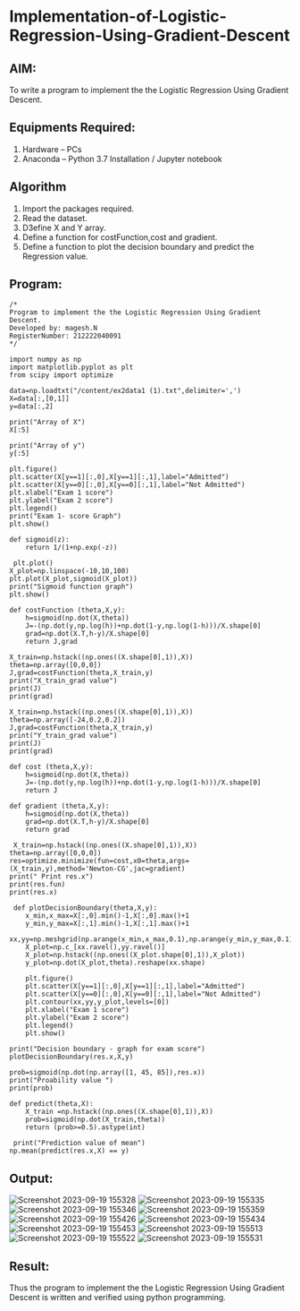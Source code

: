 # Implementation-of-Logistic-Regression-Using-Gradient-Descent

## AIM:
To write a program to implement the the Logistic Regression Using Gradient Descent.

## Equipments Required:
1. Hardware – PCs
2. Anaconda – Python 3.7 Installation / Jupyter notebook

## Algorithm
1. Import the packages required.
2. Read the dataset.
3. D3efine X and Y array.
4. Define a function for costFunction,cost and gradient.
5. Define a function to plot the decision boundary and predict the Regression value.
 

## Program:
```
/*
Program to implement the the Logistic Regression Using Gradient Descent.
Developed by: magesh.N
RegisterNumber: 212222040091
*/

import numpy as np
import matplotlib.pyplot as plt
from scipy import optimize

data=np.loadtxt("/content/ex2data1 (1).txt",delimiter=',')
X=data[:,[0,1]]
y=data[:,2]

print("Array of X") 
X[:5]

print("Array of y") 
y[:5]

plt.figure()
plt.scatter(X[y==1][:,0],X[y==1][:,1],label="Admitted")
plt.scatter(X[y==0][:,0],X[y==0][:,1],label="Not Admitted")
plt.xlabel("Exam 1 score")
plt.ylabel("Exam 2 score")
plt.legend()
print("Exam 1- score Graph")
plt.show()

def sigmoid(z):
    return 1/(1+np.exp(-z))

 plt.plot()
X_plot=np.linspace(-10,10,100)
plt.plot(X_plot,sigmoid(X_plot))
print("Sigmoid function graph")
plt.show()

def costFunction (theta,X,y):
    h=sigmoid(np.dot(X,theta))
    J=-(np.dot(y,np.log(h))+np.dot(1-y,np.log(1-h)))/X.shape[0]
    grad=np.dot(X.T,h-y)/X.shape[0]
    return J,grad
    
X_train=np.hstack((np.ones((X.shape[0],1)),X))
theta=np.array([0,0,0])
J,grad=costFunction(theta,X_train,y)
print("X_train_grad value")
print(J)
print(grad)

X_train=np.hstack((np.ones((X.shape[0],1)),X))
theta=np.array([-24,0.2,0.2])
J,grad=costFunction(theta,X_train,y)
print("Y_train_grad value")
print(J)
print(grad)

def cost (theta,X,y):
    h=sigmoid(np.dot(X,theta))
    J=-(np.dot(y,np.log(h))+np.dot(1-y,np.log(1-h)))/X.shape[0]
    return J

def gradient (theta,X,y):
    h=sigmoid(np.dot(X,theta))
    grad=np.dot(X.T,h-y)/X.shape[0]
    return grad 
   
 X_train=np.hstack((np.ones((X.shape[0],1)),X))
theta=np.array([0,0,0])
res=optimize.minimize(fun=cost,x0=theta,args=(X_train,y),method='Newton-CG',jac=gradient)
print(" Print res.x")
print(res.fun)
print(res.x)   
    
 def plotDecisionBoundary(theta,X,y):
    x_min,x_max=X[:,0].min()-1,X[:,0].max()+1
    y_min,y_max=X[:,1].min()-1,X[:,1].max()+1
    xx,yy=np.meshgrid(np.arange(x_min,x_max,0.1),np.arange(y_min,y_max,0.1))
    X_plot=np.c_[xx.ravel(),yy.ravel()]
    X_plot=np.hstack((np.ones((X_plot.shape[0],1)),X_plot))
    y_plot=np.dot(X_plot,theta).reshape(xx.shape)
    
    plt.figure()
    plt.scatter(X[y==1][:,0],X[y==1][:,1],label="Admitted")
    plt.scatter(X[y==0][:,0],X[y==0][:,1],label="Not Admitted")
    plt.contour(xx,yy,y_plot,levels=[0])
    plt.xlabel("Exam 1 score")
    plt.ylabel("Exam 2 score")
    plt.legend()
    plt.show()
  
print("Decision boundary - graph for exam score")
plotDecisionBoundary(res.x,X,y)

prob=sigmoid(np.dot(np.array([1, 45, 85]),res.x))
print("Proability value ")
print(prob)

def predict(theta,X):
    X_train =np.hstack((np.ones((X.shape[0],1)),X))
    prob=sigmoid(np.dot(X_train,theta))
    return (prob>=0.5).astype(int)
   
 print("Prediction value of mean")
np.mean(predict(res.x,X) == y)

```

## Output:

![Screenshot 2023-09-19 155328](https://github.com/22008496/-Implementation-of-Logistic-Regression-Using-Gradient-Descent/assets/119476113/9310bee7-7783-448b-af0b-ff721807d114)
![Screenshot 2023-09-19 155335](https://github.com/22008496/-Implementation-of-Logistic-Regression-Using-Gradient-Descent/assets/119476113/981a05a4-a0e1-4b45-a200-6b620e4861bf)
![Screenshot 2023-09-19 155346](https://github.com/22008496/-Implementation-of-Logistic-Regression-Using-Gradient-Descent/assets/119476113/c0cb5695-90b6-4653-b421-ec205ae302d4)
![Screenshot 2023-09-19 155359](https://github.com/22008496/-Implementation-of-Logistic-Regression-Using-Gradient-Descent/assets/119476113/8db18984-c894-42ac-aedd-8cad0f14210c)
![Screenshot 2023-09-19 155426](https://github.com/22008496/-Implementation-of-Logistic-Regression-Using-Gradient-Descent/assets/119476113/5f4a976d-dd91-4c41-8940-fbf85fee722f)
![Screenshot 2023-09-19 155434](https://github.com/22008496/-Implementation-of-Logistic-Regression-Using-Gradient-Descent/assets/119476113/beb065d0-5d83-491d-af5c-b7fbced3bcce)
![Screenshot 2023-09-19 155453](https://github.com/22008496/-Implementation-of-Logistic-Regression-Using-Gradient-Descent/assets/119476113/46fb2db1-900b-40f1-91da-d8d6354f719a)
![Screenshot 2023-09-19 155513](https://github.com/22008496/-Implementation-of-Logistic-Regression-Using-Gradient-Descent/assets/119476113/4f963992-8aa1-4a70-b88d-761e405a458f)
![Screenshot 2023-09-19 155522](https://github.com/22008496/-Implementation-of-Logistic-Regression-Using-Gradient-Descent/assets/119476113/34173f4f-06d9-41d7-989f-b6a1c175e054)
![Screenshot 2023-09-19 155531](https://github.com/22008496/-Implementation-of-Logistic-Regression-Using-Gradient-Descent/assets/119476113/43c0c2f6-5cc9-459f-98d5-6f12ed645093)

## Result:
Thus the program to implement the the Logistic Regression Using Gradient Descent is written and verified using python programming.

